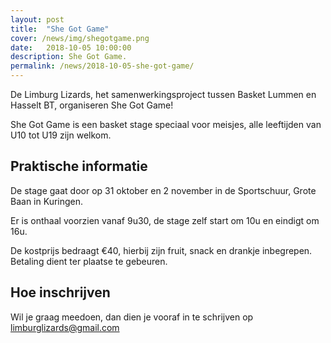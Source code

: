 ```yaml
---
layout: post
title:  "She Got Game"
cover: /news/img/shegotgame.png
date:   2018-10-05 10:00:00
description: She Got Game.
permalink: /news/2018-10-05-she-got-game/
---
```


De Limburg Lizards, het samenwerkingsproject tussen Basket Lummen en Hasselt BT, organiseren She Got Game!

She Got Game is een basket stage speciaal voor meisjes, alle leeftijden van U10 tot U19 zijn welkom.

## Praktische informatie

De stage gaat door op 31 oktober en 2 november in de Sportschuur, Grote Baan in Kuringen.

Er is onthaal voorzien vanaf 9u30, de stage zelf start om 10u en eindigt om 16u.

De kostprijs bedraagt €40, hierbij zijn fruit, snack en drankje inbegrepen. Betaling dient ter plaatse te gebeuren.

## Hoe inschrijven

Wil je graag meedoen, dan dien je vooraf in te schrijven op [limburglizards@gmail.com](mailto:limburglizards@gmail.com)

